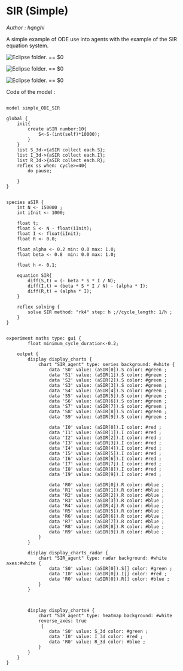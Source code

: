 [//]: # (keyword|operator_diff)
[//]: # (keyword|operator_internal_integrated_value)
[//]: # (keyword|statement_equation)
[//]: # (keyword|statement_\=)
[//]: # (keyword|statement_solve)
[//]: # (keyword|concept_equation)
[//]: # (keyword|concept_math)
# SIR (Simple)


_Author : hqnghi_

A simple example of ODE use into agents with the example of the SIR equation system.


<p><img src="gm_wiki/resources/images/modelLibraryScreenshots/Additionnal Plugins/Ordinary Differential Equations/Ordinary Differential Equations SIR (Simple with charts)/display_charts-10.png" alt="Eclipse folder." title class="img-responsive"> == $0</p><p><img src="gm_wiki/resources/images/modelLibraryScreenshots/Additionnal Plugins/Ordinary Differential Equations/Ordinary Differential Equations SIR (Simple with charts)/display_chartsH-10.png" alt="Eclipse folder." title class="img-responsive"> == $0</p><p><img src="gm_wiki/resources/images/modelLibraryScreenshots/Additionnal Plugins/Ordinary Differential Equations/Ordinary Differential Equations SIR (Simple with charts)/display_charts_radar-10.png" alt="Eclipse folder." title class="img-responsive"> == $0</p>Code of the model : 

```

model simple_ODE_SIR

global {
	init{
		create aSIR number:10{
			S<-S-(int(self)*10000);
		}
	}
	list S_3d->{aSIR collect each.S};
	list I_3d->{aSIR collect each.I};
	list R_3d->{aSIR collect each.R};
	reflex ss when: cycle>=40{
    	do pause;
		
	}
}


species aSIR {
	int N <- 150000 ;
	int iInit <- 1000;		

    float t;  
	float S <- N - float(iInit); 	      
	float I <- float(iInit); 
	float R <- 0.0; 
	
	float alpha <- 0.2 min: 0.0 max: 1.0;
	float beta <- 0.8  min: 0.0 max: 1.0;

	float h <- 0.1;
   
	equation SIR{ 
		diff(S,t) = (- beta * S * I / N);
		diff(I,t) = (beta * S * I / N) - (alpha * I);
		diff(R,t) = (alpha * I);
	}
                
    reflex solving {
    	solve SIR method: "rk4" step: h ;//cycle_length: 1/h ;
    }    
}


experiment maths type: gui {
		float minimum_cycle_duration<-0.2;
	
	output { 
		display display_charts {
			chart "SIR_agent" type: series background: #white {
				data 'S0' value: (aSIR[0]).S color: #green ;				
				data 'S1' value: (aSIR[1]).S color: #green ;				
				data 'S2' value: (aSIR[2]).S color: #green ;				
				data 'S3' value: (aSIR[3]).S color: #green ;				
				data 'S4' value: (aSIR[4]).S color: #green ;				
				data 'S5' value: (aSIR[5]).S color: #green ;				
				data 'S6' value: (aSIR[6]).S color: #green ;				
				data 'S7' value: (aSIR[7]).S color: #green ;				
				data 'S8' value: (aSIR[8]).S color: #green ;		
				data 'S9' value: (aSIR[9]).S color: #green ;				
						
				data 'I0' value: (aSIR[0]).I color: #red ;				
				data 'I1' value: (aSIR[1]).I color: #red ;				
				data 'I2' value: (aSIR[2]).I color: #red ;				
				data 'I3' value: (aSIR[3]).I color: #red ;				
				data 'I4' value: (aSIR[4]).I color: #red ;				
				data 'I5' value: (aSIR[5]).I color: #red ;				
				data 'I6' value: (aSIR[6]).I color: #red ;				
				data 'I7' value: (aSIR[7]).I color: #red ;				
				data 'I8' value: (aSIR[8]).I color: #red ;		
				data 'I9' value: (aSIR[9]).I color: #red ;				
						
				data 'R0' value: (aSIR[0]).R color: #blue ;				
				data 'R1' value: (aSIR[1]).R color: #blue ;				
				data 'R2' value: (aSIR[2]).R color: #blue ;				
				data 'R3' value: (aSIR[3]).R color: #blue ;				
				data 'R4' value: (aSIR[4]).R color: #blue ;				
				data 'R5' value: (aSIR[5]).R color: #blue ;				
				data 'R6' value: (aSIR[6]).R color: #blue ;				
				data 'R7' value: (aSIR[7]).R color: #blue ;				
				data 'R8' value: (aSIR[8]).R color: #blue ;		
				data 'R9' value: (aSIR[9]).R color: #blue ;			
			}
		}
		
		display display_charts_radar {
			chart "SIR_agent" type: radar background: #white axes:#white {
				data 'S0' value: (aSIR[0]).S[] color: #green ;			
				data 'I0' value: (aSIR[0]).I[] color: #red ;	
				data 'R0' value: (aSIR[0]).R[] color: #blue ;		
			}
		}
		
		
		
		display display_chartsH {
			chart "SIR_agent" type: heatmap background: #white
			reverse_axes: true
			 {
				data 'S0' value: S_3d color: #green ;	
				data 'I0' value: I_3d color: #red ;	
				data 'R0' value: R_3d color: #blue ;	
			}
		}
	}
}
```
